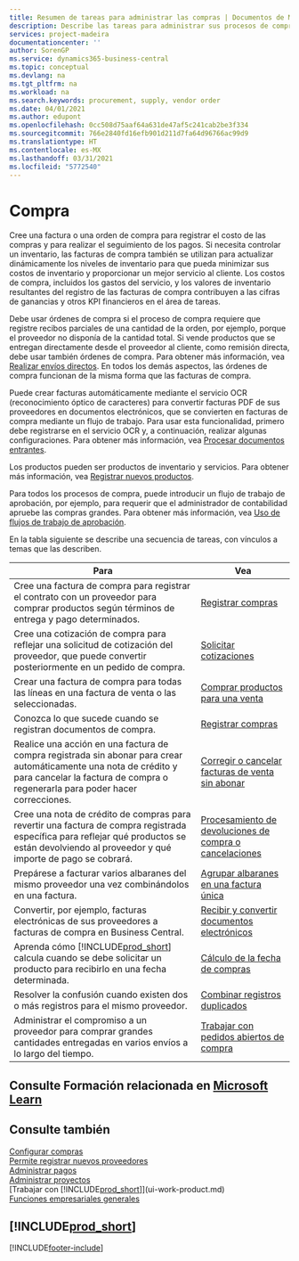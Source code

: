 ```yaml
---
title: Resumen de tareas para administrar las compras | Documentos de Microsoft
description: Describe las tareas para administrar sus procesos de compra o aprovisionamiento, incluido el modo en que funcionan las facturas de compra y los pedidos de compra.
services: project-madeira
documentationcenter: ''
author: SorenGP
ms.service: dynamics365-business-central
ms.topic: conceptual
ms.devlang: na
ms.tgt_pltfrm: na
ms.workload: na
ms.search.keywords: procurement, supply, vendor order
ms.date: 04/01/2021
ms.author: edupont
ms.openlocfilehash: 0cc508d75aaf64a631de47af5c241cab2be3f334
ms.sourcegitcommit: 766e2840fd16efb901d211d7fa64d96766ac99d9
ms.translationtype: HT
ms.contentlocale: es-MX
ms.lasthandoff: 03/31/2021
ms.locfileid: "5772540"
---
```

# <a name="purchasing"></a>Compra
Cree una factura o una orden de compra para registrar el costo de las compras y para realizar el seguimiento de los pagos. Si necesita controlar un inventario, las facturas de compra también se utilizan para actualizar dinámicamente los niveles de inventario para que pueda minimizar sus costos de inventario y proporcionar un mejor servicio al cliente. Los costos de compra, incluidos los gastos del servicio, y los valores de inventario resultantes del registro de las facturas de compra contribuyen a las cifras de ganancias y otros KPI financieros en el área de tareas.

Debe usar órdenes de compra si el proceso de compra requiere que registre recibos parciales de una cantidad de la orden, por ejemplo, porque el proveedor no disponía de la cantidad total. Si vende productos que se entregan directamente desde el proveedor al cliente, como remisión directa, debe usar también órdenes de compra. Para obtener más información, vea [Realizar envíos directos](sales-how-drop-shipment.md). En todos los demás aspectos, las órdenes de compra funcionan de la misma forma que las facturas de compra.

Puede crear facturas automáticamente mediante el servicio OCR (reconocimiento óptico de caracteres) para convertir facturas PDF de sus proveedores en documentos electrónicos, que se convierten en facturas de compra mediante un flujo de trabajo. Para usar esta funcionalidad, primero debe registrarse en el servicio OCR y, a continuación, realizar algunas configuraciones. Para obtener más información, vea [Procesar documentos entrantes](across-process-income-documents.md).      

Los productos pueden ser productos de inventario y servicios. Para obtener más información, vea [Registrar nuevos productos](inventory-how-register-new-items.md).

Para todos los procesos de compra, puede introducir un flujo de trabajo de aprobación, por ejemplo, para requerir que el administrador de contabilidad apruebe las compras grandes. Para obtener más información, vea [Uso de flujos de trabajo de aprobación](across-how-use-approval-workflows.md).

En la tabla siguiente se describe una secuencia de tareas, con vínculos a temas que las describen.

| Para | Vea |
| --- | --- |
| Cree una factura de compra para registrar el contrato con un proveedor para comprar productos según términos de entrega y pago determinados. |[Registrar compras](purchasing-how-record-purchases.md) |
|Cree una cotización de compra para reflejar una solicitud de cotización del proveedor, que puede convertir posteriormente en un pedido de compra.|[Solicitar cotizaciones](purchasing-how-request-quotes.md)|
| Crear una factura de compra para todas las líneas en una factura de venta o las seleccionadas. |[Comprar productos para una venta](purchasing-how-purchase-products-sale.md) |
|Conozca lo que sucede cuando se registran documentos de compra.|[Registrar compras](ui-post-purchases.md)|
| Realice una acción en una factura de compra registrada sin abonar para crear automáticamente una nota de crédito y para cancelar la factura de compra o regenerarla para poder hacer correcciones. |[Corregir o cancelar facturas de venta sin abonar](purchasing-how-correct-cancel-unpaid-purchase-invoices.md) |
| Cree una nota de crédito de compras para revertir una factura de compra registrada específica para reflejar qué productos se están devolviendo al proveedor y qué importe de pago se cobrará. |[Procesamiento de devoluciones de compra o cancelaciones](purchasing-how-register-new-vendors.md) |
|Prepárese a facturar varios albaranes del mismo proveedor una vez combinándolos en una factura.|[Agrupar albaranes en una factura única](purchasing-how-to-combine-receipts.md)|
|Convertir, por ejemplo, facturas electrónicas de sus proveedores a facturas de compra en Business Central.|[Recibir y convertir documentos electrónicos](purchasing-how-to-receive-and-convert-electronic-documents.md)|
| Aprenda cómo [!INCLUDE[prod_short](includes/prod_short.md)] calcula cuando se debe solicitar un producto para recibirlo en una fecha determinada.|[Cálculo de la fecha de compras](purchasing-date-calculation-for-purchases.md)|
|Resolver la confusión cuando existen dos o más registros para el mismo proveedor.|[Combinar registros duplicados](sales-how-merge-duplicate-records.md)|
|Administrar el compromiso a un proveedor para comprar grandes cantidades entregadas en varios envíos a lo largo del tiempo.|[Trabajar con pedidos abiertos de compra](sales-how-to-create-blanket-sales-orders.md)|

## <a name="see-related-training-at-microsoft-learn"></a>Consulte Formación relacionada en [Microsoft Learn](/learn/paths/purchase-items-services-dynamics-365-business-central/)

## <a name="see-also"></a>Consulte también
[Configurar compras](purchasing-setup-purchasing.md)  
[Permite registrar nuevos proveedores](purchasing-how-register-new-vendors.md)  
[Administrar pagos](payables-manage-payables.md)  
[Administrar proyectos](projects-manage-projects.md)    
[Trabajar con [!INCLUDE[prod_short](includes/prod_short.md)]](ui-work-product.md)  
[Funciones empresariales generales](ui-across-business-areas.md)

## [!INCLUDE[prod_short](includes/free_trial_md.md)]  


[!INCLUDE[footer-include](includes/footer-banner.md)]